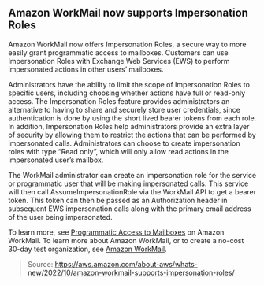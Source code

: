 ## Amazon WorkMail now supports Impersonation Roles

Amazon WorkMail now offers Impersonation Roles, a secure way to more easily grant programmatic access to mailboxes. Customers can use Impersonation Roles with Exchange Web Services (EWS) to perform impersonated actions in other users’ mailboxes. 

Administrators have the ability to limit the scope of Impersonation Roles to specific users, including choosing whether actions have full or read-only access.
The Impersonation Roles feature provides administrators an alternative to having to share and securely store user credentials, since authentication is done by using the short lived bearer tokens from each role. In addition, Impersonation Roles help administrators provide an extra layer of security by allowing them to restrict the actions that can be performed by impersonated calls. Administrators can choose to create impersonation roles with type “Read only”, which will only allow read actions in the impersonated user’s mailbox.

The WorkMail administrator can create an impersonation role for the service or programmatic user that will be making impersonated calls. This service will then call AssumeImpersonationRole via the WorkMail API to get a bearer token. This token can then be passed as an Authorization header in subsequent EWS impersonation calls along with the primary email address of the user being impersonated.

To learn more, see [Programmatic Access to Mailboxes](https://docs.aws.amazon.com/workmail/latest/adminguide/mail_perms_programmatic.html) on Amazon WorkMail. To learn more about Amazon WorkMail, or to create a no-cost 30-day test organization, see [Amazon WorkMail](https://aws.amazon.com/workmail/).

> Source: https://aws.amazon.com/about-aws/whats-new/2022/10/amazon-workmail-supports-impersonation-roles/